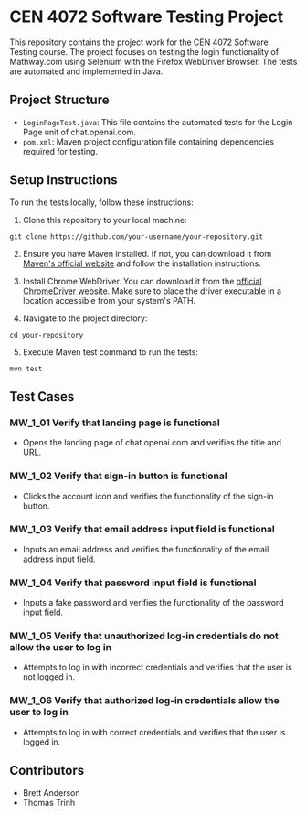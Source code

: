 # CEN 4072 Software Testing Project

This repository contains the project work for the CEN 4072 Software Testing course. The project focuses on testing the login functionality of Mathway.com using Selenium with the Firefox WebDriver Browser. The tests are automated and implemented in Java.

## Project Structure

- `LoginPageTest.java`: This file contains the automated tests for the Login Page unit of chat.openai.com.
- `pom.xml`: Maven project configuration file containing dependencies required for testing.

## Setup Instructions

To run the tests locally, follow these instructions:

1. Clone this repository to your local machine:

```
git clone https://github.com/your-username/your-repository.git
```

2. Ensure you have Maven installed. If not, you can download it from [Maven's official website](https://maven.apache.org/download.cgi) and follow the installation instructions.

3. Install Chrome WebDriver. You can download it from the [official ChromeDriver website](https://sites.google.com/chromium.org/driver/). Make sure to place the driver executable in a location accessible from your system's PATH.

4. Navigate to the project directory:

```
cd your-repository
```

5. Execute Maven test command to run the tests:

```
mvn test
```

## Test Cases

### MW_1_01 Verify that landing page is functional

- Opens the landing page of chat.openai.com and verifies the title and URL.

### MW_1_02 Verify that sign-in button is functional

- Clicks the account icon and verifies the functionality of the sign-in button.

### MW_1_03 Verify that email address input field is functional

- Inputs an email address and verifies the functionality of the email address input field.

### MW_1_04 Verify that password input field is functional

- Inputs a fake password and verifies the functionality of the password input field.

### MW_1_05 Verify that unauthorized log-in credentials do not allow the user to log in

- Attempts to log in with incorrect credentials and verifies that the user is not logged in.

### MW_1_06 Verify that authorized log-in credentials allow the user to log in

- Attempts to log in with correct credentials and verifies that the user is logged in.

## Contributors

- Brett Anderson
- Thomas Trinh
